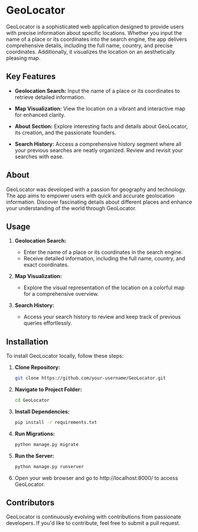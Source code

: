 # GeoLocator

GeoLocator is a sophisticated web application designed to provide users with precise information about specific locations. Whether you input the name of a place or its coordinates into the search engine, the app delivers comprehensive details, including the full name, country, and precise coordinates. Additionally, it visualizes the location on an aesthetically pleasing map.

## Key Features

- **Geolocation Search:** Input the name of a place or its coordinates to retrieve detailed information.
  
- **Map Visualization:** View the location on a vibrant and interactive map for enhanced clarity.

- **About Section:** Explore interesting facts and details about GeoLocator, its creation, and the passionate founders.

- **Search History:** Access a comprehensive history segment where all your previous searches are neatly organized. Review and revisit your searches with ease.

## About

GeoLocator was developed with a passion for geography and technology. The app aims to empower users with quick and accurate geolocation information. Discover fascinating details about different places and enhance your understanding of the world through GeoLocator.

## Usage

1. **Geolocation Search:**
   - Enter the name of a place or its coordinates in the search engine.
   - Receive detailed information, including the full name, country, and exact coordinates.

2. **Map Visualization:**
   - Explore the visual representation of the location on a colorful map for a comprehensive overview.

3. **Search History:**
   - Access your search history to review and keep track of previous queries effortlessly.

## Installation

To install GeoLocator locally, follow these steps:

1. **Clone Repository:**
   ```bash
   git clone https://github.com/your-username/GeoLocator.git
   
2. **Navigate to Project Folder:**
   ```bash
   cd GeoLocator

3. **Install Dependencies:**
   ```bash
   pip install -r requirements.txt
   
4. **Run Migrations:**
   ```bash
   python manage.py migrate

5. **Run the Server:**
   ```bash
   python manage.py runserver

6. Open your web browser and go to http://localhost:8000/ to access GeoLocator.

## Contributors

GeoLocator is continuously evolving with contributions from passionate developers. If you'd like to contribute, feel free to submit a pull request.
